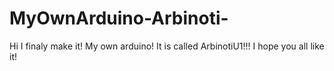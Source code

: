 # MyOwnArduino-Arbinoti-
Hi I finaly make it! My own arduino! It is called ArbinotiU1!!! I hope you all like it! 
